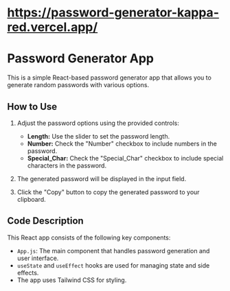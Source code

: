 # https://password-generator-kappa-red.vercel.app/

# Password Generator App

This is a simple React-based password generator app that allows you to generate random passwords with various options.

## How to Use

1. Adjust the password options using the provided controls:
   - **Length:** Use the slider to set the password length.
   - **Number:** Check the "Number" checkbox to include numbers in the password.
   - **Special_Char:** Check the "Special_Char" checkbox to include special characters in the password.

2. The generated password will be displayed in the input field.

3. Click the "Copy" button to copy the generated password to your clipboard.

## Code Description

This React app consists of the following key components:

- `App.js`: The main component that handles password generation and user interface.
- `useState` and `useEffect` hooks are used for managing state and side effects.
- The app uses Tailwind CSS for styling.
